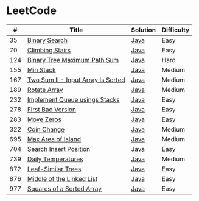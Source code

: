 # LeetCode

| #   | Title                                                                                                             | Solution                                                   | Difficulty |
| --- | ----------------------------------------------------------------------------------------------------------------- | ---------------------------------------------------------- | ---------- |
| 35  | [Binary Search](https://leetcode.com/problems/binary-search/description)                                          | [Java](./algorithms/java/35_BinarySearch.java)             | Easy       |
| 70  | [Climbing Stairs](https://leetcode.com/problems/climbing-stairs/description/)                                     | [Java](./algorithms/java/70_ClmbingStairs.md)              | Easy       |
| 124 | [Binary Tree Maximum Path Sum](https://leetcode.com/problems/binary-tree-maximum-path-sum/description/)           | [Java](./algorithms/java/124_BinaryTreeMaximumPathSum.md)  | Hard       |
| 155 | [Min Stack](https://leetcode.com/problems/min-stack/description/)                                                 | [Java](./algorithms/java/155_MinStack.md)                  | Medium     |
| 167 | [Two Sum II - Input Array Is Sorted](https://leetcode.com/problems/two-sum-ii-input-array-is-sorted/description/) | [Java](./algorithms/java/167_TwoSum2InputArrayIsSorted.md) | Medium     |
| 189 | [Rotate Array](https://leetcode.com/problems/rotate-array/description/)                                           | [Java](./algorithms/java/189_RotateArray.md)               | Medium     |
| 232 | [Implement Queue usings Stacks](https://leetcode.com/problems/implement-queue-using-stacks/description/)          | [Java](./algorithms/java/232_ImplementQueueUsingStacks.md) | Easy       |
| 278 | [First Bad Version](https://leetcode.com/problems/first-bad-version/description/)                                 | [Java](./algorithms/java/278_FirstBadVersion.java)         | Easy       |
| 283 | [Move Zeros](https://leetcode.com/problems/move-zeroes/description/)                                              | [Java](./algorithms/java/283_MoveZeroes.md)                | Easy       |
| 322 | [Coin Change](https://leetcode.com/problems/coin-change/description/)                                             | [Java](./algorithms/java/322_CoinChange.java)              | Medium     |
| 695 | [Max Area of Island](https://leetcode.com/problems/max-area-of-island/description/)                               | [Java](./algorithms/java/695_MaxAreaOfIsland.md)           | Medium     |
| 704 | [Search Insert Position](https://leetcode.com/problems/search-insert-position/description/)                       | [Java](./algorithms/java/704_SearchInsertPosition.java)    | Easy       |
| 739 | [Daily Temperatures](https://leetcode.com/problems/daily-temperatures/description/)                               | [Java](./algorithms/java/739_DailyTemperatures.md)         | Medium     |
| 872 | [Leaf-Similar Trees](https://leetcode.com/problems/leaf-similar-trees/description/)                               | [Java](./algorithms/java/872_LeafSimilarTrees.md)          | Easy       |
| 876 | [Middle of the Linked List](https://leetcode.com/problems/middle-of-the-linked-list/description/)                 | [Java](./algorithms/java/876_MiddleOfTheLinkedList.md)     | Easy       |
| 977 | [Squares of a Sorted Array](https://leetcode.com/problems/squares-of-a-sorted-array/description/)                 | [Java](./algorithms/java/977_SquaresOfASortedArray.md)     | Easy       |
